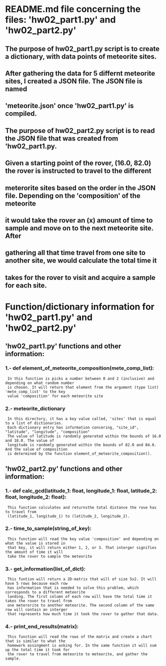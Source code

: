 # README.md file concerning the files: 'hw02_part1.py' and 'hw02_part2.py'

## The purpose of hw02_part1.py script is to create a dictionary, with data points of meteorite sites. 
## After gathering the data for 5 differnt meteorite sites, I created a JSON file. The JSON file is named
## 'meteorite.json' once 'hw02_part1.py' is compiled.

## The purpose of hw02_part2.py script is to read the JSON file that was created from 'hw02_part1.py.
## Given a starting point of the rover, (16.0, 82.0) the rover is instructed to travel to the different 
## meterorite sites based on the order in the JSON file. Depending on the 'composition' of the meteorite
## it would take the rover an (x) amount of time to sample and move on to the next meteorite site. After
## gathering all that time travel from one site to another site, we would calculate the total time it 
## takes for the rover to visit and acquire a sample for each site. 

# Function/dictionary information for 'hw02_part1.py' and 'hw02_part2.py'
## 'hw02_part1.py' functions and other information:
### 1.- def element_of_meteorite_composition(mete_comp_list):
     In this function is picks a number between 0 and 2 (inclusive) and depending on what random number
     is chosen. It will return that element from the argument (type list) 'mete_comp_list' to the key 
     value 'composition' for each meteorite site
### 2.- meteorite_dictionary 
     In this directory, it has a key value called, 'sites' that is equal to a list of dictionaries.
     Each dictionary entry has information concering, "site_id", "latitude", "longitude", "composition"
     The value of latitude is randomly generated within the bounds of 16.0 and 18.0. The value of
     longitude is randomly generated within the bounds of 82.0 and 84.0. And the value of composition 
     is determined by the function element_of_meteorite_composition().

## 'hw02_part2.py' functions and other information:
### 1.- def calc_gcd(latitude_1: float, longitude_1: float, latitude_2: float, longitude_2: float):
     This function calculates and returnsthe total distance the rove has to travel from 
     (latitude_1, longitude_1) to (latitude_2, longitude_2).
### 2.- time_to_sample(string_of_key):
     This function will read the key value 'composition' and depending on what the value is stored in 
     that key, it will return either 1, 2, or 3. That interger signifies the amount of time it will 
     take the rover to sample the meteorite
### 3.- get_information(list_of_dict):
     This funtion will return a 2D-matrix that will of size 5x2. It will have 5 rows because each row 
     has information that is needed to solve this problem, which corresponds to a different meteorite 
     landing. The first column of each row will have the total time it takes the rover to travel from 
     one meterorite to another meteorite. The second column of the same row will contain an interger
     that represents how much time it took the rover to gather that data.
### 4.- print_end_results(matrix):
     This function will read the rows of the matrix and create a chart that is similar to what the 
     homework assingment is asking for. In the same function it will sum up the total time it took for 
     the rover to travel from meteorite to meteorite, and gather the sample.